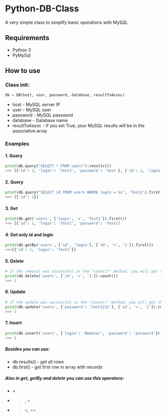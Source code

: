 # Python-DB-Class
A very simple class to simplify basic operations with MySQL

## Requirements
* Python 3
* PyMySql

## How to use
### Class init:

```python
db = DB(host, user, password, database, resultToAssoc)
```
* host - MySQL server IP
* user - MySQL user
* password - MySQL password
* database - Database name
* resultToAssoc - If you set True, your MySQL results will be in the associative array

### Examples
#### 1. Query

```python
print(db.query("SELECT * FROM users").results())
>>> [{'id': 1, 'login': 'Test1', 'password': 'test'}, {'id': 2, 'login': 'Test2', 'password': 'test'}]
```

#### 2. Query

```python
print(db.query("SELECT id FROM users WHERE login = %s", 'Test1').first())
>>> [{'id': 1}]
````

#### 3. Get

```python
print(db.get('users', ['login', '=', 'Test1']).first())
>>> [{'id': 1, 'login': 'Test1', 'password': 'test}]
```

#### 4. Get only id and login

```python
print(db.getBy('users', ['id', 'login'], ['id', '=', '1']).first())
>>>[{'id': 1, 'login': 'Test1'}]
````

#### 5. Delete

```python
# if the removal was successful in the "count()" method, you will get the number of deleted records
print(db.delete('users', ['id', '=', '1']).count())
>>> 1
```

#### 6. Update

```python
# if the update was successful in the "count()" method, you will get the number of updated records
print(db.update('users', {'password': 'test1212'}, ['id', '=', '1']).count())
>>> 1
```

#### 7. Insert

```python
print(db.insert('users', {'login': 'NewUser', 'password': 'password'}).count())
>>> 1
```

##### Besides you can use:
* db.results() - get all rows 
* db.first() - get first row in array with records
##### Also in get, getBy and delete you can use this operators:
* = 
* >, <
* >=, <=
